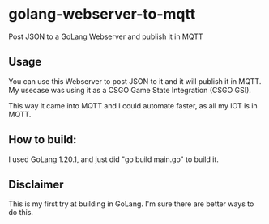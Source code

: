 # golang-webserver-to-mqtt
Post JSON to a GoLang Webserver and publish it in MQTT

## Usage
You can use this Webserver to post JSON to it and it will publish it in MQTT.
My usecase was using it as a CSGO Game State Integration (CSGO GSI).

This way it came into MQTT and I could automate faster, as all my IOT is in MQTT.

## How to build:
I used GoLang 1.20.1, and just did "go build main.go" to build it.

## Disclaimer
This is my first try at building in GoLang. I'm sure there are better ways to do this.
